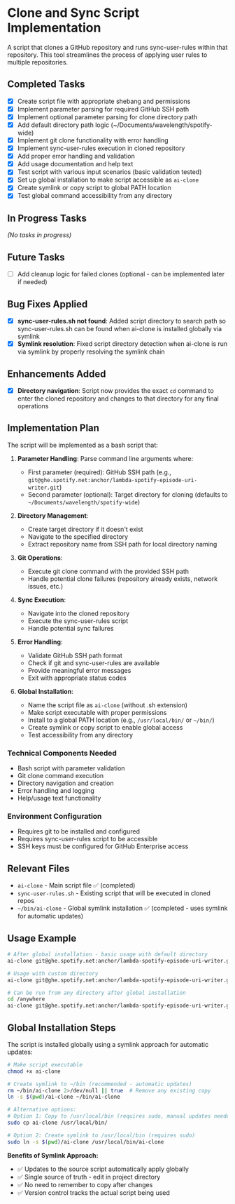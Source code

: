 # Clone and Sync Script Implementation

A script that clones a GitHub repository and runs sync-user-rules within that repository. This tool streamlines the process of applying user rules to multiple repositories.

## Completed Tasks

- [x] Create script file with appropriate shebang and permissions
- [x] Implement parameter parsing for required GitHub SSH path
- [x] Implement optional parameter parsing for clone directory path
- [x] Add default directory path logic (~/Documents/wavelength/spotify-wide)
- [x] Implement git clone functionality with error handling
- [x] Implement sync-user-rules execution in cloned repository
- [x] Add proper error handling and validation
- [x] Add usage documentation and help text
- [x] Test script with various input scenarios (basic validation tested)
- [x] Set up global installation to make script accessible as `ai-clone`
- [x] Create symlink or copy script to global PATH location
- [x] Test global command accessibility from any directory

## In Progress Tasks

_(No tasks in progress)_

## Future Tasks

- [ ] Add cleanup logic for failed clones (optional - can be implemented later if needed)

## Bug Fixes Applied

- [x] **sync-user-rules.sh not found**: Added script directory to search path so sync-user-rules.sh can be found when ai-clone is installed globally via symlink
- [x] **Symlink resolution**: Fixed script directory detection when ai-clone is run via symlink by properly resolving the symlink chain

## Enhancements Added

- [x] **Directory navigation**: Script now provides the exact `cd` command to enter the cloned repository and changes to that directory for any final operations

## Implementation Plan

The script will be implemented as a bash script that:

1. **Parameter Handling**: Parse command line arguments where:

   - First parameter (required): GitHub SSH path (e.g., `git@ghe.spotify.net:anchor/lambda-spotify-episode-uri-writer.git`)
   - Second parameter (optional): Target directory for cloning (defaults to `~/Documents/wavelength/spotify-wide`)

2. **Directory Management**:

   - Create target directory if it doesn't exist
   - Navigate to the specified directory
   - Extract repository name from SSH path for local directory naming

3. **Git Operations**:

   - Execute git clone command with the provided SSH path
   - Handle potential clone failures (repository already exists, network issues, etc.)

4. **Sync Execution**:

   - Navigate into the cloned repository
   - Execute the sync-user-rules script
   - Handle potential sync failures

5. **Error Handling**:

   - Validate GitHub SSH path format
   - Check if git and sync-user-rules are available
   - Provide meaningful error messages
   - Exit with appropriate status codes

6. **Global Installation**:
   - Name the script file as `ai-clone` (without .sh extension)
   - Make script executable with proper permissions
   - Install to a global PATH location (e.g., `/usr/local/bin/` or `~/bin/`)
   - Create symlink or copy script to enable global access
   - Test accessibility from any directory

### Technical Components Needed

- Bash script with parameter validation
- Git clone command execution
- Directory navigation and creation
- Error handling and logging
- Help/usage text functionality

### Environment Configuration

- Requires git to be installed and configured
- Requires sync-user-rules script to be accessible
- SSH keys must be configured for GitHub Enterprise access

## Relevant Files

- `ai-clone` - Main script file ✅ (completed)
- `sync-user-rules.sh` - Existing script that will be executed in cloned repos
- `~/bin/ai-clone` - Global symlink installation ✅ (completed - uses symlink for automatic updates)

## Usage Example

```bash
# After global installation - basic usage with default directory
ai-clone git@ghe.spotify.net:anchor/lambda-spotify-episode-uri-writer.git

# Usage with custom directory
ai-clone git@ghe.spotify.net:anchor/lambda-spotify-episode-uri-writer.git ~/my-projects

# Can be run from any directory after global installation
cd /anywhere
ai-clone git@ghe.spotify.net:anchor/lambda-spotify-episode-uri-writer.git
```

## Global Installation Steps

The script is installed globally using a symlink approach for automatic updates:

```bash
# Make script executable
chmod +x ai-clone

# Create symlink to ~/bin (recommended - automatic updates)
rm ~/bin/ai-clone 2>/dev/null || true  # Remove any existing copy
ln -s $(pwd)/ai-clone ~/bin/ai-clone

# Alternative options:
# Option 1: Copy to /usr/local/bin (requires sudo, manual updates needed)
sudo cp ai-clone /usr/local/bin/

# Option 2: Create symlink to /usr/local/bin (requires sudo)
sudo ln -s $(pwd)/ai-clone /usr/local/bin/ai-clone
```

**Benefits of Symlink Approach:**

- ✅ Updates to the source script automatically apply globally
- ✅ Single source of truth - edit in project directory
- ✅ No need to remember to copy after changes
- ✅ Version control tracks the actual script being used
